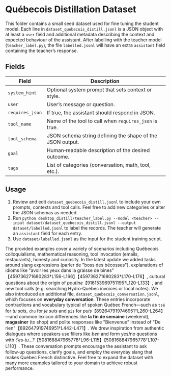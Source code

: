 # Québecois Distillation Dataset

This folder contains a small seed dataset used for fine tuning the
student model.  Each line in `dataset_quebecois_distill.jsonl` is a
JSON object with at least a `user` field and additional metadata
describing the context and expected behaviour of the assistant.  After
labelling with the teacher model (`teacher_label.py`), the file
`labelled.jsonl` will have an extra `assistant` field containing the
teacher’s response.

## Fields

| Field           | Description                                                  |
|-----------------|--------------------------------------------------------------|
| `system_hint`   | Optional system prompt that sets context or style.         |
| `user`          | User’s message or question.                                |
| `requires_json` | If true, the assistant should respond in JSON.             |
| `tool_name`     | Name of the tool to call when `requires_json` is true.     |
| `tool_schema`   | JSON schema string defining the shape of the JSON output.  |
| `goal`          | Human‑readable description of the desired outcome.         |
| `tags`          | List of categories (conversation, math, tool, etc.).       |

## Usage

1. Review and edit `dataset_quebecois_distill.jsonl` to include your
   own prompts, contexts and tool calls.  Feel free to add new
   categories or alter the JSON schemas as needed.
2. Run `python desktop_distill/teacher_label.py --model <teacher> --input dataset/dataset_quebecois_distill.jsonl --output dataset/labelled.jsonl` to label the records.  The teacher will generate an
   `assistant` field for each entry.
3. Use `dataset/labelled.jsonl` as the input for the student training
   script.

The provided examples cover a variety of scenarios including
Québecois colloquialisms, mathematical reasoning, tool invocation
(emails, restaurants), honesty and curiosity.  In the latest update
we added tasks around slang expressions (parler de "boss des bécosses"),
explanations of idioms like "avoir les yeux dans la graisse de bines"
【459736271680283†L156-L166】【459736271680283†L170-L176】, cultural questions about the origin of *poutine*【916153969751195†L120-L133】, and new tool
calls (e.g. searching Hydro‑Québec invoices or local notes).  We also
introduced an additional file, `dataset_quebecois_conversation.jsonl`, which
focuses on **everyday conversation**.  These entries incorporate
contractions and vocabulary typical of spoken Québec French—such as
`tsé` for *tu sais*, `chu` for *je suis* and `pis` for *puis*【892647919746951†L260-L264】—and
common lexicon differences like **la fin de semaine** (weekend),
**magasiner** (to shop) and polite responses like "Bienvenue"
instead of "De rien"【892647919746951†L442-L471】.  We drew inspiration
from authentic dialogues where speakers use fillers like *ben* and
form yes/no questions with *t'es‑tu…?*【508168847965778†L96-L115】【508168847965778†L107-L110】.
These conversation prompts encourage the assistant to ask follow‑up
questions, clarify goals, and employ the everyday slang that makes
Québec French distinctive.  Feel free to expand the dataset with
many more examples tailored to your domain to achieve robust
performance.